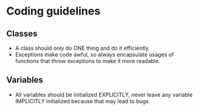 # Coding guidelines

## Classes

- A class should only do ONE thing and do it efficiently.
- Exceptions make code awful, so always encapsulate usages
of functions that throw exceptions to make it more readable.

## Variables

- All variables should be initialized EXPLICITLY, never leave any
variable IMPLICITLY initialized because that may lead to bugs.